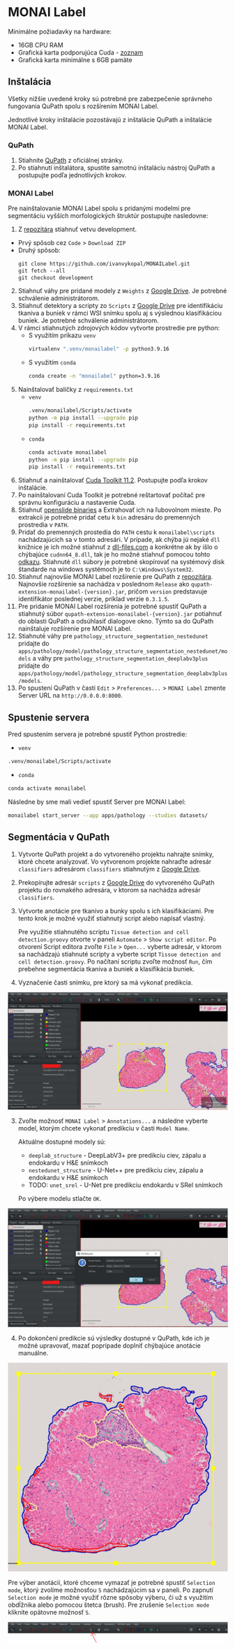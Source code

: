 # MONAI Label 

Minimálne požiadavky na hardware:
 - 16GB CPU RAM
 - Grafická karta podporujúca Cuda - [zoznam](https://developer.nvidia.com/cuda-gpus)
 - Grafická karta minimálne s 6GB pamäte


## Inštalácia

Všetky nižšie uvedené kroky sú potrebné pre zabezpečenie správneho fungovania QuPath spolu s rozšírením MONAI Label.

Jednotlivé kroky inštalácie pozostávajú z inštalácie QuPath a inštalácie MONAI Label.

### QuPath

1. Stiahnite [QuPath](https://qupath.github.io/) z oficiálnej stránky.
2. Po stiahnutí inštalátora, spustite samotnú inštaláciu nástroj QuPath a postupujte podľa jednotlivých krokov.

### MONAI Label

Pre nainštalovanie MONAI Label spolu s pridanými modelmi pre segmentáciu vyšších morfologických štruktúr postupujte nasledovne:
1. Z [repozitára](https://github.com/ivanvykopal/MONAILabel/tree/development) stiahnuť vetvu development.
  - Prvý spôsob cez `Code` > `Download ZIP`
  - Druhý spôsob:
    ```git
    git clone https://github.com/ivanvykopal/MONAILabel.git
    git fetch --all
    git checkout development
    ```
2. Stiahnuť váhy pre pridané modely z `Weights` z [Google Drive](https://drive.google.com/drive/folders/17Co6XpxxykH2mJprgUmO1OHsrqj-Ybhh?usp=sharing). Je potrebné schválenie administrátorom.
3. Stiahnuť detektory a scripty zo `Scripts` z [Google Drive](https://drive.google.com/drive/folders/17Co6XpxxykH2mJprgUmO1OHsrqj-Ybhh?usp=sharing) pre identifikáciu tkaniva a buniek v rámci WSI snímku spolu aj s výslednou klasifikáciou buniek. Je potrebné schválenie administrátorom.
4. V rámci stiahnutých zdrojových kódov vytvorte prostredie pre python:
   - S využitím príkazu `venv`
      ```bash
      virtualenv ".venv/monailabel" -p python3.9.16
      ```
    - S využitím `conda`
      ```bash
      conda create -n "monailabel" python=3.9.16
      ```
5. Nainštalovať balíčky z `requirements.txt`
    - `venv`
      ```bash
      .venv/monailabel/Scripts/activate
      python -m pip install --upgrade pip
      pip install -r requirements.txt
      ```
    - `conda`
      ```bash
      conda activate monailabel
      python -m pip install --upgrade pip
      pip install -r requirements.txt
      ```
6. Stiahnuť a nainštalovať [Cuda Toolkit 11.2](https://developer.nvidia.com/cuda-11.2.0-download-archive). Postupujte podľa krokov inštalácie. 
7. Po nainštalovaní Cuda Toolkit je potrebné reštartovať počítač pre správnu konfiguráciu a nastavenie Cuda.
8. Stiahnuť [openslide binaries](https://openslide.org/download/) a Extrahovať ich na ľubovolnom mieste. Po extrakcii je potrebné pridať cetu k `bin` adresáru do premenných prostredia v `PATH`.
9. Pridať do premenných prostedia do `PATH` cestu k `monailabel\scripts` nachádzajúcich sa v tomto adresári. V prípade, ak chýba jú nejaké `dll` knižnice je ich možné stiahnuť z [dll-files.com](https://www.dll-files.com/) a konkrétne ak by išlo o chýbajúce `cudnn64_8.dll`, tak je ho možné stiahnuť pomocou tohto [odkazu](https://www.dll-files.com/cudnn64_8.dll.html). Stiahnuté `dll` súbory je potrebné skopírovať na systémový disk štandarde na windows systémoch je to `C:\Windows\System32`.
10. Stiahnuť najnovšie MONAI Label rozšírenie pre QuPath z [repozitára](https://github.com/ivanvykopal/MONAILabel/tags). Najnovšie rozšírenie sa nachádza v poslednom `Release` ako `qupath-extension-monailabel-{version}.jar`, pričom `version` predstavuje identifikátor poslednej verzie, príklad verzie `0.3.1.5`.
10. Pre pridanie MONAI Label rozšírenia je potrebné spustiť QuPath a stiahnutý súbor `qupath-extension-monailabel-{version}.jar` potiahnuť do oblasti QuPath a odsúhlasiť dialogove okno. Týmto sa do QuPath nainštaluje rozšírenie pre MONAI Label.
11. Stiahnuté váhy pre `pathology_structure_segmentation_nestedunet` pridajte do `apps/pathology/model/pathology_structure_segmentation_nestedunet/models` a váhy pre `pathology_structure_segmentation_deeplabv3plus` pridajte do `apps/pathology/model/pathology_structure_segmentation_deeplabv3plus/models`.
12. Po spustení QuPath v časti `Edit` > `Preferences...` > `MONAI Label` zmente Server URL na `http://0.0.0.0:8000`.

## Spustenie servera

Pred spustením servera je potrebné spustiť Python prostredie:
 - `venv`
 ```bash
 .venv/monailabel/Scripts/activate
 ```
 - `conda`
 ```bash
 conda activate monailabel
 ```

 Následne by sme mali vedieť spustiť Server pre MONAI Label:

```bash
monailabel start_server --app apps/pathology --studies datasets/
```

## Segmentácia v QuPath

1. Vytvorte QuPath projekt a do vytvoreného projektu nahrajte snímky, ktoré chcete analyzovať. Vo vytvorenom projekte nahraďte adresár `classifiers` adresárom `classifiers` stiahnutým z [Google Drive](https://drive.google.com/drive/folders/1bhz1DO326o8tb0fFrWJbUx2rqfqWRAYy).

2. Prekopírujte adresár `scripts` z [Google Drive](https://drive.google.com/drive/folders/1bhz1DO326o8tb0fFrWJbUx2rqfqWRAYy) do vytvoreného QuPath projektu do rovnakého adresára, v ktorom sa nachádza adresár `classifiers`.

3. Vytvorte anotácie pre tkanivo a bunky spolu s ich klasifikáciami. Pre tento krok je možné využiť stiahnutý script alebo napísať vlastný.

    Pre využitie stiahnutého scriptu `Tissue detection and cell detection.groovy` otvorte v paneli `Automate` > `Show script editor`. Po otvorení Script editora zvoľte `File` > `Open...` vyberte adresár, v ktorom sa nachádzajú stiahnuté scripty a vyberte script `Tissue detection and cell detection.groovy`. Po načítaní scriptu zvoľte možnosť `Run`, čím prebehne segmentácia tkaniva a buniek a klasifikácia buniek.


2. Vyznačenie časti snímku, pre ktorý sa má vykonať predikcia.

![Background](docs/images/qupath/QuPath1.jpg)

3. Zvoľte možnosť `MONAI Label` > `Annotations...` a následne vyberte model, ktorým chcete vykonať predikciu v časti `Model Name`.

    Aktuálne dostupné modely sú:
      - `deeplab_structure` - DeepLabV3+ pre predikciu ciev, zápalu a endokardu v H&E snímkoch
      - `nestedunet_structure` - U-Net++ pre predikciu ciev, zápalu a endokardu v H&E snímkoch
      - TODO: `unet_srel` - U-Net pre predikciu endokardu v SRel snímkoch

    Po výbere modelu stlačte `OK`.

![Background](docs/images/qupath/QuPath2.jpg)

4. Po dokončení predikcie sú výsledky dostupné v QuPath, kde ich je možné upravovať, mazať poprípade doplniť chýbajúce anotácie manuálne.

![Background](docs/images/qupath/QuPath3.png)


Pre výber anotácií, ktoré chceme vymazať je potrebné spustiť `Selection mode`, ktorý zvolíme možnosťou `S` nachádzajúcim sa v paneli. Po zapnutí `Selection mode` je možné využiť rôzne spôsoby výberu, či už s využitím obdĺžnika alebo pomocou štetca (brush). Pre zrušenie `Selection mode` kliknite opätovne možnosť `S`.

![Background](docs/images/qupath/Panel.png)
